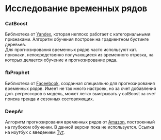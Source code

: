 <h1 class="code-line" data-line-start=0 data-line-end=1 ><a id="___0"></a>Исследование временных рядов</h1>
<h3 class="code-line" data-line-start=5 data-line-end=6 ><a id="CatBoost_5"></a>CatBoost</h3>
<p class="has-line-data" data-line-start="7" data-line-end="9">Библиотека от <a href="https://catboost.ai/">Yandex</a>, которая неплохо работает с категориальными признаками. Алгоритм обучения построен на градиентном бустинге деревьев.<br>
Для прогнозирования временных рядов часто используют кат. признаки, непосредственно получающиеся из временного отрезка, на которых делается обучение и прогнозирование ряда.</p>
<h3 class="code-line" data-line-start=12 data-line-end=13 ><a id="fbProphet_12"></a>fbProphet</h3>
<p class="has-line-data" data-line-start="14" data-line-end="15">Библиотека от <a href="https://facebook.github.io/prophet/">Faceebook</a>, созданная специально для прогнозирования временных рядов. Имеет не так много настроек, но за счет добавления доп. регрессоров в модель, может легко выигрывать у catBoost за счет поиска тренда и сезонных состовляющих.</p>
<h3 class="code-line" data-line-start=16 data-line-end=17 ><a id="DeepAr_16"></a>DeepAr</h3>
<p class="has-line-data" data-line-start="18" data-line-end="19">Алгоритм прогнозирования временных рядов от <a href="https://docs.aws.amazon.com/sagemaker/latest/dg/deepar.html">Amazon</a>, построенный на глубоком обучении. В данной версии пока не используется. Ссылка на ноутбук с введением <a href="https://github.com/aws/amazon-sagemaker-examples/blob/master/introduction_to_amazon_algorithms/deepar_synthetic/deepar_synthetic.ipynb">Тут</a>.</p>
